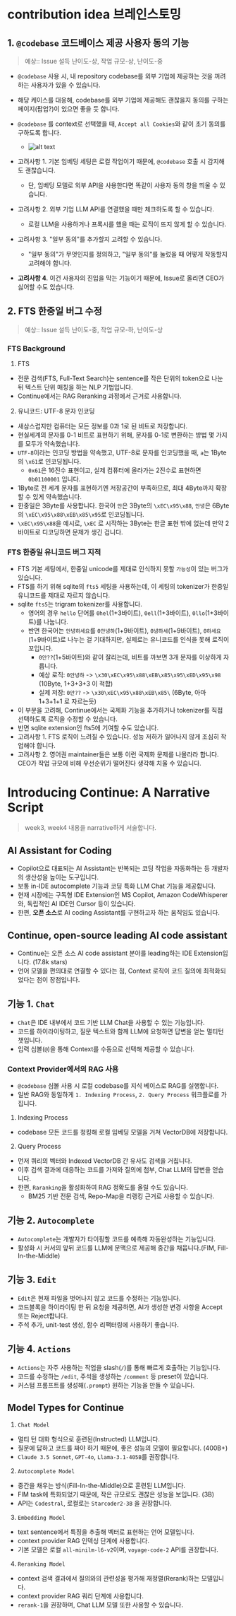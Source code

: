 # contribution idea 브레인스토밍

## 1. `@codebase` 코드베이스 제공 사용자 동의 기능

> 예상:: Issue 설득 난이도-상, 작업 규모-상, 난이도-중

- `@codebase` 사용 시, 내 repository codebase를 외부 기업에 제공하는 것을 꺼려하는 사용자가 있을 수 있습니다.
- 해당 케이스를 대응해, codebase를 외부 기업에 제공해도 괜찮을지 동의를 구하는 페이지(팝업?)이 있으면 좋을 듯 합니다.
- `@codebase` 를 context로 선택했을 때, `Accept all Cookies`와 같이 초기 동의를 구하도록 합니다.

  - ![alt text](assets/accept-all-cookies.png)

- 고려사항 1. 기본 임베딩 세팅은 로컬 작업이기 때문에, `@codebase` 호출 시 감지해도 괜찮습니다.
  - 단, 임베딩 모델로 외부 API을 사용한다면 똑같이 사용자 동의 창을 띄울 수 있습니다.
- 고려사항 2. 외부 기업 LLM API를 연결했을 때만 체크하도록 할 수 있습니다.
  - 로컬 LLM을 사용하거나 프록시를 했을 때는 로직이 뜨지 않게 할 수 있습니다.
- 고려사항 3. "일부 동의"를 추가할지 고려할 수 있습니다.
  - "일부 동의"가 무엇인지를 정의하고, "일부 동의"를 눌렀을 때 어떻게 작동할지 고려해야 합니다.
- **고려사항 4**. 이건 사용자의 진입을 막는 기능이기 때문에, Issue로 올리면 CEO가 싫어할 수도 있습니다.

## 2. FTS 한중일 버그 수정

> 예상:: Issue 설득 난이도-중, 작업 규모-하, 난이도-상

### FTS Background

1. FTS

- 전문 검색(FTS, Full-Text Search)는 sentence를 작은 단위의 token으로 나눈 뒤 텍스트 단위 매칭을 하는 NLP 기법입니다.
- Continue에서는 RAG Reranking 과정에서 근거로 사용합니다.

2. 유니코드: UTF-8 문자 인코딩

- 새삼스럽지만 컴퓨터는 모든 정보를 0과 1로 된 비트로 저장합니다.
- 현실세계의 문자를 0-1 비트로 표현하기 위해, 문자를 0-1로 변환하는 방법 몇 가지를 모두가 약속했습니다.
- `UTF-8`이라는 인코딩 방법을 약속했고, UTF-8로 문자를 인코딩했을 때, `a`는 1Byte의 `\x61`로 인코딩됩니다.
  - `0x61`은 16진수 표현이고, 실제 컴퓨터에 올라가는 2진수로 표현하면 `0b01100001` 입니다.
- 1Byte로 전 세계 문자를 표현하기엔 저장공간이 부족하므로, 최대 4Byte까지 확장할 수 있게 약속했습니다.
- 한중일은 3Byte를 사용합니다. 한국어 `안`은 3Byte의 `\xEC\x95\x88`, `안녕`은 6Byte의 `\xEC\x95\x88\xEB\x85\x95`로 인코딩됩니다.
- `\xEC\x95\x88`을 예시로, `\xEC` 로 시작하는 3Byte는 한글 표현 밖에 없는데 만약 2바이트로 디코딩하면 문제가 생긴 겁니다.

### FTS 한중일 유니코드 버그 지적

- FTS 기본 세팅에서, 한중일 unicode를 제대로 인식하지 못할 `가능성`이 있는 버그가 있습니다.
- FTS를 하기 위해 sqlite의 `fts5` 세팅을 사용하는데, 이 세팅의 tokenizer가 한중일 유니코드를 제대로 자르지 않습니다.
- sqlite `fts5`는 trigram tokenizer를 사용합니다.
  - 영어의 경우 `hello` 단어를 `0hel`(1+3바이트), `0ell`(1+3바이트), `0llo`(1+3바이트)를 나눕니다.
  - 반면 한국어는 `안녕하세요`를 `0안녕하`(1+9바이트), `0녕하세`(1+9바이트), `0하세요`(1+9바이트)로 나누는 걸 기대하지만, 실제로는 유니코드를 인식을 못해 로직이 꼬입니다.
    - `0안??`(1+5바이트)와 같이 잘리는데, 비트를 까보면 3개 문자를 이상하게 자릅니다.
    - 예상 로직: `0안녕하` -> `\x30\xEC\x95\x88\xEB\x85\x95\xED\x95\x98` (10Byte, 1+3+3+3 이 적합)
    - 실제 저장: `0안??` -> `\x30\xEC\x95\x88\xEB\x85\` (6Byte, 아마 1+3+1+1 로 자르는듯)
- 이 부분을 고려해, Continue에서는 국제화 기능을 추가하거나 tokenizer를 직접 선택하도록 로직을 수정할 수 있습니다.
- 반면 sqlite extension인 fts5에 기여할 수도 있습니다.
- 고려사항 1. FTS 로직이 느려질 수 있습니다. 성능 저하가 일어나지 않게 조심히 작업해야 합니다.
- 고려사항 2. 영어권 maintainer들은 보통 이런 국제화 문제를 나몰라라 합니다. CEO가 작업 규모에 비해 우선순위가 떨어진다 생각해 치울 수 있습니다.

# Introducing Continue: A Narrative Script

> week3, week4 내용을 narrative하게 서술합니다.

## AI Assistant for Coding

- Copilot으로 대표되는 AI Assistant는 반복되는 코딩 작업을 자동화하는 등 개발자의 생산성을 높이는 도구입니다.
- 보통 in-IDE autocomplete 기능과 코딩 특화 LLM Chat 기능을 제공합니다.
- 현재 시장에는 구독형 IDE Extension인 MS Copilot, Amazon CodeWhisperer와, 독립적인 AI IDE인 Cursor 등이 있습니다.
- 한편, **오픈 소스**로 AI coding Assistant를 구현하고자 하는 움직임도 있습니다.

## Continue, open-source leading AI code assistant

- Continue는 오픈 소스 AI code assistant 분야를 leading하는 IDE Extension입니다. (17.8k stars)
- 언어 모델을 편의대로 연결할 수 있다는 점, Context 로직이 코드 질의에 최적화되었다는 점이 장점입니다.

## 기능 1. `Chat`

- `Chat`은 IDE 내부에서 코드 기반 LLM Chat을 사용할 수 있는 기능입니다.
- 코드를 하이라이팅하고, 질문 텍스트와 함께 LLM에 요청하면 답변을 얻는 멀티턴 챗입니다.
- 입력 심볼(`@`)을 통해 Context를 수동으로 선택해 제공할 수 있습니다.

### Context Provider에서의 RAG 사용

- `@codebase` 심볼 사용 시 로컬 codebase를 지식 베이스로 RAG를 실행합니다.
- 일반 RAG와 동일하게 `1. Indexing Process`, `2. Query Process` 워크플로를 가집니다.

1. Indexing Process

- codebase 모든 코드를 청킹해 로컬 임베딩 모델을 거쳐 VectorDB에 저장합니다.

2. Query Process

- 먼저 쿼리의 벡터와 Indexed VectorDB 간 유사도 검색을 거칩니다.
- 이후 검색 결과에 대응하는 코드를 가져와 질의에 첨부, Chat LLM의 답변을 얻습니다.
- 한편, `Raranking`을 활성화하여 RAG 정확도를 올릴 수도 있습니다.
  - BM25 기반 전문 검색, Repo-Map을 리랭킹 근거로 사용할 수 있습니다.

## 기능 2. `Autocomplete`

- `Autocomplete`는 개발자가 타이핑할 코드를 예측해 자동완성하는 기능입니다.
- 활성화 시 커서의 앞뒤 코드를 LLM에 문맥으로 제공해 중간을 채웁니다.(FIM, Fill-In-the-Middle)

## 기능 3. `Edit`

- `Edit`은 현재 파일을 벗어나지 않고 코드를 수정하는 기능입니다.
- 코드블록을 하이라이팅 한 뒤 요청을 제공하면, AI가 생성한 변경 사항을 Accept 또는 Reject합니다.
- 주석 추가, unit-test 생성, 함수 리팩터링에 사용하기 좋습니다.

## 기능 4. `Actions`

- `Actions`는 자주 사용하는 작업을 slash(`/`)를 통해 빠르게 호출하는 기능입니다.
- 코드를 수정하는 `/edit`, 주석을 생성하는 `/comment` 등 preset이 있습니다.
- 커스텀 프롬프트를 생성해(`.prompt`) 원하는 기능을 만들 수 있습니다.

## Model Types for Continue

1. `Chat Model`

- 멀티 턴 대화 형식으로 훈련된(Instructed) LLM입니다.
- 질문에 답하고 코드를 짜야 하기 때문에, 좋은 성능의 모델이 필요합니다. (400B+)
- `Claude 3.5 Sonnet`, `GPT-4o`, `Llama-3.1-405B`를 권장합니다.

2. `Autocomplete Model`

- 중간을 채우는 방식(Fill-In-the-Middle)으로 훈련된 LLM입니다.
- FIM task에 특화되었기 때문에, 작은 규모로도 괜찮은 성능을 보입니다. (3B)
- API는 `Codestral`, 로컬로는 `Starcoder2-3B` 을 권장합니다.

3. `Embedding Model`

- text sentence에서 특징을 추출해 벡터로 표현하는 언어 모델입니다.
- context provider RAG 인덱싱 단계에 사용합니다.
- 기본 모델은 로컬 `all-minilm-l6-v2`이며, `voyage-code-2` API를 권장합니다.

4. `Reranking Model`

- context 검색 결과에서 질의와의 관련성을 평가해 재정렬(Rerank)하는 모델입니다.
- context provider RAG 쿼리 단계에 사용합니다.
- `rerank-1`을 권장하며, Chat LLM 모델 또한 사용할 수 있습니다.
